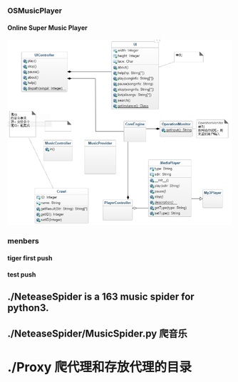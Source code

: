 ### OSMusicPlayer
#### Online Super Music Player
![](https://github.com/VipXiaoMiZhou/OSMusicPlayer/blob/master/UML.PNG)
### menbers
#### tiger first push
#### test push

## ./NeteaseSpider is a 163 music spider for python3.

## ./NeteaseSpider/MusicSpider.py 爬音乐
# ./Proxy 爬代理和存放代理的目录